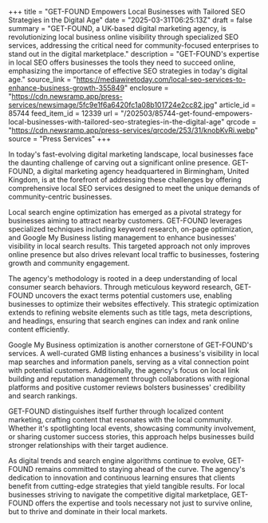 +++
title = "GET-FOUND Empowers Local Businesses with Tailored SEO Strategies in the Digital Age"
date = "2025-03-31T06:25:13Z"
draft = false
summary = "GET-FOUND, a UK-based digital marketing agency, is revolutionizing local business online visibility through specialized SEO services, addressing the critical need for community-focused enterprises to stand out in the digital marketplace."
description = "GET-FOUND's expertise in local SEO offers businesses the tools they need to succeed online, emphasizing the importance of effective SEO strategies in today's digital age."
source_link = "https://mediawiretoday.com/local-seo-services-to-enhance-business-growth-355849"
enclosure = "https://cdn.newsramp.app/press-services/newsimage/5fc9e1f6a6420fc1a08b101724e2cc82.jpg"
article_id = 85744
feed_item_id = 12339
url = "/202503/85744-get-found-empowers-local-businesses-with-tailored-seo-strategies-in-the-digital-age"
qrcode = "https://cdn.newsramp.app/press-services/qrcode/253/31/knobKvRi.webp"
source = "Press Services"
+++

<p>In today's fast-evolving digital marketing landscape, local businesses face the daunting challenge of carving out a significant online presence. GET-FOUND, a digital marketing agency headquartered in Birmingham, United Kingdom, is at the forefront of addressing these challenges by offering comprehensive local SEO services designed to meet the unique demands of community-centric businesses.</p><p>Local search engine optimization has emerged as a pivotal strategy for businesses aiming to attract nearby customers. GET-FOUND leverages specialized techniques including keyword research, on-page optimization, and Google My Business listing management to enhance businesses' visibility in local search results. This targeted approach not only improves online presence but also drives relevant local traffic to businesses, fostering growth and community engagement.</p><p>The agency's methodology is rooted in a deep understanding of local consumer search behaviors. Through meticulous keyword research, GET-FOUND uncovers the exact terms potential customers use, enabling businesses to optimize their websites effectively. This strategic optimization extends to refining website elements such as title tags, meta descriptions, and headings, ensuring that search engines can index and rank online content efficiently.</p><p>Google My Business optimization is another cornerstone of GET-FOUND's services. A well-curated GMB listing enhances a business's visibility in local map searches and information panels, serving as a vital connection point with potential customers. Additionally, the agency's focus on local link building and reputation management through collaborations with regional platforms and positive customer reviews bolsters businesses' credibility and search rankings.</p><p>GET-FOUND distinguishes itself further through localized content marketing, crafting content that resonates with the local community. Whether it's spotlighting local events, showcasing community involvement, or sharing customer success stories, this approach helps businesses build stronger relationships with their target audience.</p><p>As digital trends and search engine algorithms continue to evolve, GET-FOUND remains committed to staying ahead of the curve. The agency's dedication to innovation and continuous learning ensures that clients benefit from cutting-edge strategies that yield tangible results. For local businesses striving to navigate the competitive digital marketplace, GET-FOUND offers the expertise and tools necessary not just to survive online, but to thrive and dominate in their local markets.</p>